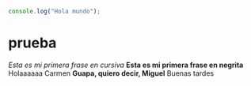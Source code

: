 
```javascript
console.log("Hola mundo");
```



# prueba
*Esta es mi primera frase en cursiva*
**Esta es mi primera frase en negrita**
Holaaaaaa
Carmen
**Guapa, quiero decir, Miguel**
Buenas tardes
```


